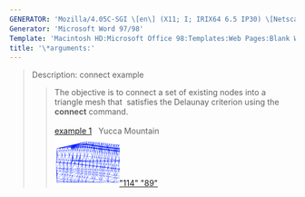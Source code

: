 ```yaml
---
GENERATOR: 'Mozilla/4.05C-SGI \[en\] (X11; I; IRIX64 6.5 IP30) \[Netscape\]'
Generator: 'Microsoft Word 97/98'
Template: 'Macintosh HD:Microsoft Office 98:Templates:Web Pages:Blank Web Page'
title: '\*arguments:'
---
```


> Description: connect example
>
> > The objective is to connect a set of existing nodes into a triangle
> > mesh that  satisfies the Delaunay criterion using the **connect**
> > command.\
> >  \
> > [example 1](description1.md)   Yucca Mountain\
> > [![](image/2d_connect1b_tn.gif)"114"
> > "89"](description1.md)
